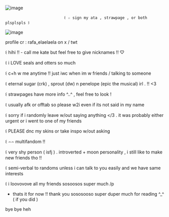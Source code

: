 ![image](https://github.com/user-attachments/assets/1290bdf7-fba2-4d45-b8b3-d9bdf51f645e)

                              ꒰ ☆ sign my ata , strawpage , or both plsplspls ꒱
                                            
![image](https://github.com/user-attachments/assets/f8e28496-a465-41c7-9718-9ce7badd350f)

profile cr : rafa_elaelaela on x / twt

꒰ hihi !! - call me kate but feel free to give nicknames !! ♡

꒰ i LOVE seals and otters so much

꒰ c+h w me anytime !! just iwc when im w friends / talking to someone

꒰ eternal sugar (crk) , sprout (dw) n penelope (epic the musical) irl . !! <3

꒰ strawpages have more info ^..^ , feel free to look !

꒰ usually afk or offtab so please w2i even if its not said in my name

꒰ sorry if i randomly leave w/out saying anything </3 . it was probably either urgent or i went to one of my friends

꒰ PLEASE dnc my skins or take inspo w/out asking

꒰ ⌢⌢ multifandom !!

꒰ very shy person ( isfj ) . introverted + moon personality , i still like to make new friends tho !!

꒰ semi-verbal to randoms unless i can talk to you easily and we have same interests

꒰ i loovovove all my friends sosoosos super much /p

- thats it for now !! thank you sososooso super duper much for reading ^_^ ( if you did )

bye bye heh

<!--
**aevsria/aevsria** is a ✨ _special_ ✨ repository because its `README.md` (this file) appears on your GitHub profile.

Here are some ideas to get you started:

- 🔭 I’m currently working on ...
- 🌱 I’m currently learning ...
- 👯 I’m looking to collaborate on ...
- 🤔 I’m looking for help with ...
- 💬 Ask me about ...
- 📫 How to reach me: ...
- 😄 Pronouns: ...
- ⚡ Fun fact: ...
-->
